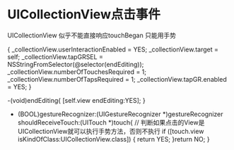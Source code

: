 #  UICollectionView点击事件

UICollectionView 似乎不能直接响应touchBegan
只能用手势

{
    _collectionView.userInteractionEnabled = YES;
    _collectionView.target = self;
    _collectionView.tapGRSEL = NSStringFromSelector(@selector(endEditing));
    _collectionView.numberOfTouchesRequired = 1;
    _collectionView.numberOfTapsRequired = 1;
    _collectionView.tapGR.enabled = YES;
}

-(void)endEditing{
    [self.view endEditing:YES];
}

- (BOOL)gestureRecognizer:(UIGestureRecognizer *)gestureRecognizer
       shouldReceiveTouch:(UITouch *)touch{
    // 判断如果点击的View是UICollectionView就可以执行手势方法，否则不执行
    if ([touch.view isKindOfClass:UICollectionView.class]) {
        return YES;
    }return NO;
}

<UIGestureRecognizerDelegate>
